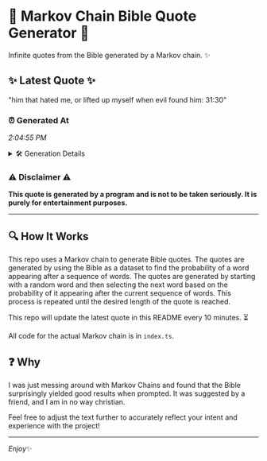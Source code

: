 # 📖 Markov Chain Bible Quote Generator 📖

Infinite quotes from the Bible generated by a Markov chain. ✨

## ✨ Latest Quote ✨
"him that hated me, or lifted up myself when evil found him: 31:30"

### ⏰ Generated At
*2:04:55 PM*

<details>
    <summary>🛠️ Generation Details</summary>
    <p>
        <strong>🌱 Seed:</strong> him<br>
        <strong>🔄 Iterations:</strong> 12<br>
        <strong>📜 Context History:</strong><br>[ him ]: that<br>[ him, that ]: hated<br>[ him, that, hated ]: me,<br>[ him, that, hated, me, ]: or<br>[ him, that, hated, me,, or ]: lifted<br>[ him, that, hated, me,, or, lifted ]: up<br>[ that, hated, me,, or, lifted, up ]: myself<br>[ hated, me,, or, lifted, up, myself ]: when<br>[ me,, or, lifted, up, myself, when ]: evil<br>[ or, lifted, up, myself, when, evil ]: found<br>[ lifted, up, myself, when, evil, found ]: him:<br>[ up, myself, when, evil, found, him: ]: 31:30<br>
    </p>
</details>

### ⚠️ Disclaimer ⚠️
**This quote is generated by a program and is not to be taken seriously. It is purely for entertainment purposes.**

---

## 🔍 How It Works

This repo uses a Markov chain to generate Bible quotes. The quotes are generated by using the Bible as a dataset to find the probability of a word appearing after a sequence of words. The quotes are generated by starting with a random word and then selecting the next word based on the probability of it appearing after the current sequence of words. This process is repeated until the desired length of the quote is reached.

This repo will update the latest quote in this README every 10 minutes. ⏳

All code for the actual Markov chain is in `index.ts`.

## ❓ Why

I was just messing around with Markov Chains and found that the Bible surprisingly yielded good results when prompted. 
It was suggested by a friend, and I am in no way christian.

Feel free to adjust the text further to accurately reflect your intent and experience with the project!

---

*Enjoy*✨
